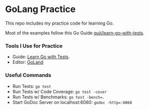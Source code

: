 # GoLang Practice

This repo includes my practice code for learning Go.

Most of the examples follow this Go Guide [quii/learn-go-with-tests](https://github.com/quii/learn-go-with-tests).

### Tools I Use for Practice

- Guide: [Learn Go with Tests](https://github.com/quii/learn-go-with-tests).
- Editor: [GoLand](https://www.jetbrains.com/go/)

### Useful Commands

- Run Tests: `go test`
- Run Tests w/ Code Coverage: `go test -cover`
- Run Tests w/ Benchmarks: `go test -bench=.`
- Start GoDoc Server on localhost:6060: `godoc -http=:6060`